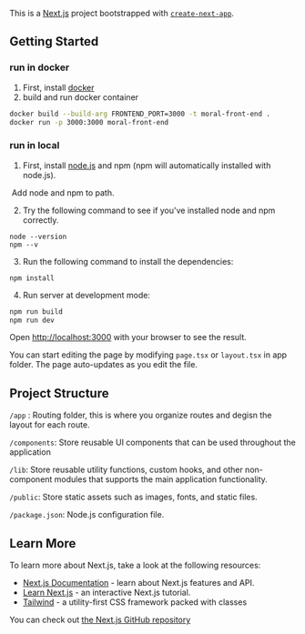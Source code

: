 This is a [Next.js](https://nextjs.org/) project bootstrapped with [`create-next-app`](https://github.com/vercel/next.js/tree/canary/packages/create-next-app).

## Getting Started

### run in docker

1. First, install [docker](https://docs.docker.com/get-docker/)
2. build and run docker container

<!--  docker build -build-arg API_URL=http://localhost:8000 -t moral-front-end . -->
```bash
docker build --build-arg FRONTEND_PORT=3000 -t moral-front-end .
docker run -p 3000:3000 moral-front-end
```

### run in local

1. First, install [node.js](https://nodejs.org/en) and npm (npm will automatically installed with node.js).

​	Add node and npm to path.


2. Try the following command to see if you've installed node and npm correctly.

```bas
node --version
npm --v
```

3. Run the following command to install the dependencies:

```ba
npm install
```

4. Run server at development mode:

```bash
npm run build
npm run dev             
```

Open [http://localhost:3000](http://localhost:3000) with your browser to see the result.

You can start editing the page by modifying `page.tsx` or `layout.tsx` in app folder. The page auto-updates as you edit the file.



## Project Structure

`/app` : Routing folder, this is where you organize routes and degisn the layout for each route.

`/components`: Store reusable UI components that can be used throughout the application

`/lib`: Store reusable utility functions, custom hooks, and other non-component modules that supports the main application functionality.

`/public`: Store static assets such as images, fonts, and static files.

`/package.json`: Node.js configuration file.



## Learn More

To learn more about Next.js, take a look at the following resources:

- [Next.js Documentation](https://nextjs.org/docs) - learn about Next.js features and API.
- [Learn Next.js](https://nextjs.org/learn) - an interactive Next.js tutorial.
- [Tailwind](https://tailwindcss.com/docs/installation) - a utility-first CSS framework packed with classes

You can check out [the Next.js GitHub repository](https://github.com/vercel/next.js/) 